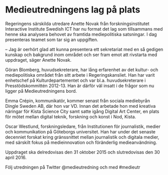 # Medieutredningens lag på plats

Regeringens särskilda utredare Anette Novak från forskningsinstitutet Interactive Institute Swedish ICT har nu format det lag som tillsammans med henne ska analysera behovet av framtida mediepolitiska satsningar. I dag presenteras teamet som tar sig an uppgiften.

– Jag är oerhört glad att kunna presentera ett sekretariat med en så gedigen kunskap och bakgrund inom området och ser fram emot att rivstarta med uppdraget, säger Anette Novak.

Göran Blomberg, huvudsekreterare, har lång erfarenhet av det kultur- och mediepolitiska området från sitt arbete i Regeringskansliet. Han har varit enhetschef på Kulturdepartementet och var bl.a. huvudsekreterare i Presstödskommittén 2012-13. Han är därför väl insatt i de frågor som nu ligger på Medieutredningens bord.

Emma Crépin, kommunikatör, kommer senast från sociala mediebyrån Dingle Sweden AB, där hon var VD. Innan det arbetade hon med kreativa näringar för Kista Science City samt satte igång Digital Art Center, en plats för mötet mellan digital teknik, forskning och konst i Nod, Kista.

Oscar Westlund, forskningsledare, från Institutionen för journalistik, medier och kommunikation på Göteborgs universitet. Han har under det senaste decenniet forskat kring gränssnittet mellan journalistik och digitala medier, med särskilt fokus på medieinnovation och föränderlig medieanvändning.

Uppdraget ska delredovisas den 31 oktober 2015 och slutredovisas den 30 april 2016.

Följ utredningen på Twitter @medieutredning och med #medieutr
